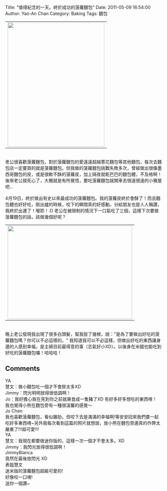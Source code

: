 Title: "值得紀念的一天。終於成功的菠蘿麵包"
Date: 2011-05-09 16:54:00
Author: Yao-An Chan
Category: Baking
Tags: 麵包


<div class='post'>
<center><table style="width: auto;"><tbody><tr><td><a href="https://picasaweb.google.com/lh/photo/hMGR_Eg2EScDpsRWhNle0Q?feat=embedwebsite"><img height="400" src="https://lh3.googleusercontent.com/_mvtDPM7iODU/Ta5R5FOkjEI/AAAAAAAAKeA/2hW8wMwVS7Y/s400/P1020266.jpg" width="311" /></a></td></tr></tbody></table></center><br />老公很喜歡菠蘿麵包，對於菠蘿麵包的愛遠遠超越蔥花麵包等其他麵包，每次去麵包店一定要買的就是菠蘿麵包。但我做的菠蘿麵包挑戰失敗多次，曾經做出很像墨西哥麵包的皮，或是很軟不酥的菠蘿皮，加上隔夜就乾巴巴的麵包體，不及格啊！後來老公就死心了，大概就是有所覺悟，要吃菠蘿麵包就開車去很遠很遠的小雅屋吧...<br /><br />4月19日，終於做出有史以來最成功的菠蘿麵包。我的菠蘿皮終於會酥了！而且麵包體也好好吃，剛出爐的時候，咬下的瞬間真的好感動。分給朋友也是人人稱讚，我終於出運了！喔耶！:D 老公在被限制的情況下一口氣吃了三個，這樣下次要做菠蘿麵包的話，該做幾個好呢？<br /><center><table style="width: auto;"><tbody><tr><td><a href="https://picasaweb.google.com/lh/photo/qCQBaFwlQPJ2jBmzSG35sQ?feat=embedwebsite"><img height="300" src="https://lh3.googleusercontent.com/_mvtDPM7iODU/Ta5R6-j5TQI/AAAAAAAAKeE/AkcJZiS6MyY/s400/P1020267.jpg" width="400" /></a></td></tr></tbody></table></center><br />晚上老公發現我出現了很多白頭髮，幫我拔了幾根，說："是為了要做出好吃的菠蘿麵包嗎？你可以不必這樣的。" 我知道我可以不必這樣，但做出好吃的東西讓身邊的人感到幸福，是主婦目前最得意的事（志氣好小XD）。以後身在米國也能吃到好吃的菠蘿麵包囉！哈哈哈！</div>
<h2>Comments</h2>
<div class='comments'>
<div class='comment'>
<div class='author'>YA</div>
<div class='content'>
慧文：做小麵包吃一個才不會胖太多XD<br />Jimmy：閃光明明放得很低調啊！<br />Jo：我好擔心我在見到你之前就暴食成一隻豬了XD 有好多好多想吃的東西唷！<br />我也覺得小熊在麵包旁有一種很溫馨的感覺～</div>
</div>
<div class='comment'>
<div class='author'>Jo Chen</div>
<div class='content'>
我也喜歡菠蘿麵包，看似雞肋，但咬下去是滿滿的幸福啊!等安安回來我們要一起吃好多東西唷~另外我每次看到這篇的照片就想說，放小熊在麵包旁邊真的作弊太嚴重了!!!超可愛!!!</div>
</div>
<div class='comment'>
<div class='author'>YA</div>
<div class='content'>
慧文：我現在都要做迷你版的，這樣一次一個才不會太多。XD<br />Jimmy：我閃光放得很低調啊！</div>
</div>
<div class='comment'>
<div class='author'>JimmyBlanca</div>
<div class='content'>
竟然在最後放閃光 XD</div>
</div>
<div class='comment'>
<div class='author'>表姐慧文</div>
<div class='content'>
迷米版的菠蘿麵包超級可愛的!<br />好像咬一口唷!<br />送你一個讚~</div>
</div>
</div>
